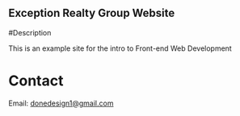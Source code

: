 Exception Realty Group Website
---


#Description

This is an example site for the intro to Front-end Web Development


# Contact

Email: donedesign1@gmail.com